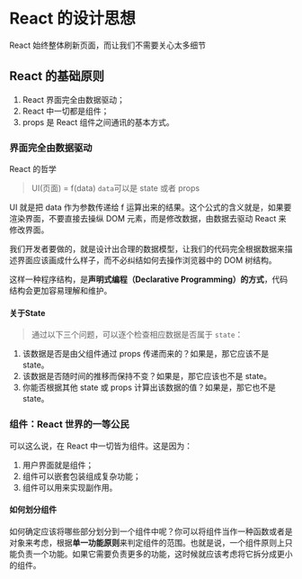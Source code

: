 # React 的设计思想

React 始终整体刷新页面，而让我们不需要关心太多细节

## React 的基础原则
1. React 界面完全由数据驱动；
2. React 中一切都是组件；
3. props 是 React 组件之间通讯的基本方式。

### 界面完全由数据驱动
React 的哲学
>UI(页面) = f(data)  `data`可以是 state 或者 props

UI 就是把 data 作为参数传递给 f 运算出来的结果。这个公式的含义就是，如果要渲染界面，不要直接去操纵 DOM 元素，而是修改数据，由数据去驱动 React 来修改界面。

我们开发者要做的，就是设计出合理的数据模型，让我们的代码完全根据数据来描述界面应该画成什么样子，而不必纠结如何去操作浏览器中的 DOM 树结构。

这样一种程序结构，是**声明式编程（Declarative Programming）的方式**，代码结构会更加容易理解和维护。

#### 关于State

>通过以下三个问题，可以逐个检查相应数据是否属于 `state`：
1. 该数据是否是由父组件通过 props 传递而来的？如果是，那它应该不是 state。
2. 该数据是否随时间的推移而保持不变？如果是，那它应该也不是 state。
3. 你能否根据其他 state 或 props 计算出该数据的值？如果是，那它也不是 state。


### 组件：React 世界的一等公民

可以这么说，在 React 中一切皆为组件。这是因为：

1. 用户界面就是组件；
2. 组件可以嵌套包装组成复杂功能；
3. 组件可以用来实现副作用。

#### 如何划分组件

如何确定应该将哪些部分划分到一个组件中呢？你可以将组件当作一种函数或者是对象来考虑，根据**单一功能原则**来判定组件的范围。也就是说，一个组件原则上只能负责一个功能。如果它需要负责更多的功能，这时候就应该考虑将它拆分成更小的组件。